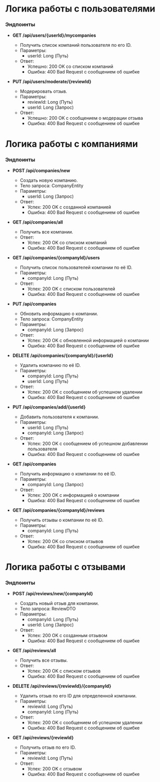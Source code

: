 # Логика работы с пользователями

### Эндпоинты

- **GET /api/users/{userId}/mycompanies**
    - Получить список компаний пользователя по его ID.
    - Параметры:
        - userId: Long (Путь)
    - Ответ:
        - Успешно: 200 OK со списком компаний
        - Ошибка: 400 Bad Request с сообщением об ошибке

- **PUT /api/users/moderate/{reviewId}**
    - Модерировать отзыв.
    - Параметры:
        - reviewId: Long (Путь)
        - userId: Long (Запрос)
    - Ответ:
        - Успешно: 200 OK с сообщением о модерации отзыва
        - Ошибка: 400 Bad Request с сообщением об ошибке


# Логика работы с компаниями

### Эндпоинты

- **POST /api/companies/new**
    - Создать новую компанию.
    - Тело запроса: CompanyEntity
    - Параметры:
        - userId: Long (Запрос)
    - Ответ:
        - Успех: 200 OK с созданной компанией
        - Ошибка: 400 Bad Request с сообщением об ошибке

- **GET /api/companies/all**
    - Получить все компании.
    - Ответ:
        - Успех: 200 OK со списком компаний
        - Ошибка: 400 Bad Request с сообщением об ошибке

- **GET /api/companies/{companyId}/users**
    - Получить список пользователей компании по её ID.
    - Параметры:
        - companyId: Long (Путь)
    - Ответ:
        - Успех: 200 OK с списком пользователей
        - Ошибка: 400 Bad Request с сообщением об ошибке

- **PUT /api/companies**
    - Обновить информацию о компании.
    - Тело запроса: CompanyEntity
    - Параметры:
        - companyId: Long (Запрос)
    - Ответ:
        - Успех: 200 OK с обновленной информацией о компании
        - Ошибка: 400 Bad Request с сообщением об ошибке

- **DELETE /api/companies/{companyId}/{userId}**
    - Удалить компанию по её ID.
    - Параметры:
        - companyId: Long (Путь)
        - userId: Long (Путь)
    - Ответ:
        - Успех: 200 OK с сообщением об успешном удалении
        - Ошибка: 400 Bad Request с сообщением об ошибке

- **PUT /api/companies/add/{userId}**
    - Добавить пользователя к компании.
    - Параметры:
        - userId: Long (Путь)
        - companyId: Long (Запрос)
    - Ответ:
        - Успех: 200 OK с сообщением об успешном добавлении пользователя
        - Ошибка: 400 Bad Request с сообщением об ошибке

- **GET /api/companies**
    - Получить информацию о компании по её ID.
    - Параметры:
        - companyId: Long (Запрос)
    - Ответ:
        - Успех: 200 OK с информацией о компании
        - Ошибка: 400 Bad Request с сообщением об ошибке

- **GET /api/companies/{companyId}/reviews**
    - Получить отзывы о компании по её ID.
    - Параметры:
        - companyId: Long (Путь)
    - Ответ:
        - Успех: 200 OK со списком отзывов
        - Ошибка: 400 Bad Request с сообщением об ошибке


# Логика работы с отзывами

### Эндпоинты

- **POST /api/reviews/new/{companyId}**
    - Создать новый отзыв для компании.
    - Тело запроса: ReviewDTO
    - Параметры:
        - companyId: Long (Путь)
        - userId: Long (Запрос)
    - Ответ:
        - Успех: 200 OK с созданным отзывом
        - Ошибка: 400 Bad Request с сообщением об ошибке

- **GET /api/reviews/all**
    - Получить все отзывы.
    - Ответ:
        - Успех: 200 OK с списком отзывов
        - Ошибка: 400 Bad Request с сообщением об ошибке

- **DELETE /api/reviews/{reviewId}/{companyId}**
    - Удалить отзыв по его ID для определенной компании.
    - Параметры:
        - reviewId: Long (Путь)
        - companyId: Long (Путь)
    - Ответ:
        - Успех: 200 OK с сообщением об успешном удалении
        - Ошибка: 400 Bad Request с сообщением об ошибке

- **GET /api/reviews/{reviewId}**
    - Получить отзыв по его ID.
    - Параметры:
        - reviewId: Long (Путь)
    - Ответ:
        - Успех: 200 OK с отзывом
        - Ошибка: 400 Bad Request с сообщением об ошибке
